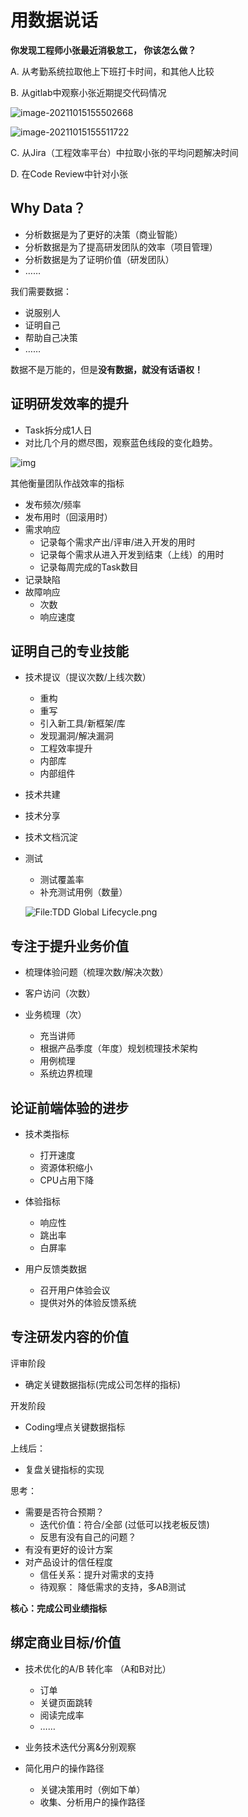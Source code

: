 # 用数据说话



**你发现工程师小张最近消极怠工， 你该怎么做？**

A. 从考勤系统拉取他上下班打卡时间，和其他人比较

B. 从gitlab中观察小张近期提交代码情况

![image-20211015155502668](assets/image-20211015155502668.png)

![image-20211015155511722](assets/image-20211015155511722.png)

C. 从Jira（工程效率平台）中拉取小张的平均问题解决时间

D. 在Code Review中针对小张







## Why Data？



- 分析数据是为了更好的决策（商业智能）
- 分析数据是为了提高研发团队的效率（项目管理）
- 分析数据是为了证明价值（研发团队）
- ……



我们需要数据：

- 说服别人
- 证明自己
- 帮助自己决策
- ……

数据不是万能的，但是**没有数据，就没有话语权！**



## 证明研发效率的提升



- Task拆分成1人日
- 对比几个月的燃尽图，观察蓝色线段的变化趋势。 

![img](assets/2560px-SampleBurndownChart.svg.png)



其他衡量团队作战效率的指标

- 发布频次/频率
- 发布用时（回滚用时）
- 需求响应
  - 记录每个需求产出/评审/进入开发的用时
  - 记录每个需求从进入开发到结束（上线）的用时
  - 记录每周完成的Task数目
- 记录缺陷
- 故障响应
  - 次数
  - 响应速度



## 证明自己的专业技能



- 技术提议（提议次数/上线次数）

  - 重构
  - 重写
  - 引入新工具/新框架/库
  - 发现漏洞/解决漏洞
  - 工程效率提升
  - 内部库
  - 内部组件

- 技术共建

- 技术分享

- 技术文档沉淀

- 测试

  - 测试覆盖率
  - 补充测试用例（数量）

  ![File:TDD Global Lifecycle.png](assets/800px-TDD_Global_Lifecycle.png)

## 专注于提升业务价值



- 梳理体验问题（梳理次数/解决次数）

- 客户访问（次数）

- 业务梳理（次）

  - 充当讲师
  - 根据产品季度（年度）规划梳理技术架构
  - 用例梳理
  - 系统边界梳理

  

## 论证前端体验的进步



- 技术类指标

  - 打开速度
  - 资源体积缩小
  - CPU占用下降

- 体验指标

  - 响应性
  - 跳出率
  - 白屏率

- 用户反馈类数据

  - 召开用户体验会议
  - 提供对外的体验反馈系统

  



## 专注研发内容的价值



评审阶段

- 确定关键数据指标(完成公司怎样的指标)

开发阶段

- Coding埋点关键数据指标

上线后：

- 复盘关键指标的实现



思考：

- 需要是否符合预期？ 
  - 迭代价值：符合/全部 (过低可以找老板反馈)
  - 反思有没有自己的问题？
- 有没有更好的设计方案
- 对产品设计的信任程度
  - 信任关系：提升对需求的支持
  - 待观察： 降低需求的支持，多AB测试



**核心：完成公司业绩指标**





## 绑定商业目标/价值



- 技术优化的A/B 转化率 （A和B对比）

  - 订单
  - 关键页面跳转
  - 阅读完成率
  - ……

- 业务技术迭代分离&分别观察

- 简化用户的操作路径

  - 关键决策用时（例如下单）
  - 收集、分析用户的操作路径

  











